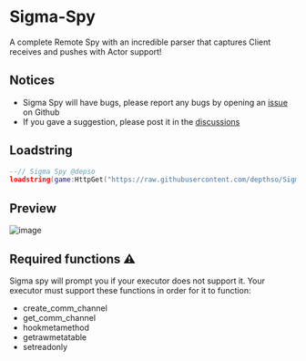 # Sigma-Spy
A complete Remote Spy with an incredible parser that captures Client receives and pushes with Actor support!

## Notices
- Sigma Spy will have bugs, please report any bugs by opening an [issue](https://github.com/depthso/Sigma-Spy/issues) on Github
- If you gave a suggestion, please post it in the [discussions](https://github.com/depthso/Sigma-Spy/discussions)

## Loadstring
```lua
--// Sigma Spy @depso
loadstring(game:HttpGet("https://raw.githubusercontent.com/depthso/Sigma-Spy/refs/heads/main/Main.lua"), "Sigma Spy")()
```

## Preview 
![image](https://github.com/user-attachments/assets/df3cc601-0018-46e8-b550-07faf3256dda)

## Required functions ⚠️
Sigma spy will prompt you if your executor does not support it.
Your executor must support these functions in order for it to function:
- create_comm_channel
- get_comm_channel
- hookmetamethod
- getrawmetatable
- setreadonly
